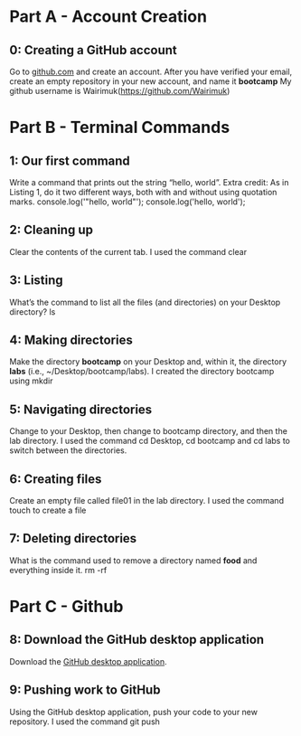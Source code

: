 # Part A - Account Creation


## 0: Creating a GitHub account

Go to [github.com](https://github.com/) and create an account. After you have verified your email, create an empty repository in your new account, and name it **bootcamp**
My github username is Wairimuk(https://github.com/Wairimuk)

# Part B - Terminal Commands
  

## 1: Our first command

Write a command that prints out the string “hello, world”. Extra credit: As in Listing 1, do it two different ways, both with and without using quotation marks.
console.log('"hello, world"');
console.log('hello, world');


## 2: Cleaning up

Clear the contents of the current tab.
I used the command clear


## 3: Listing

What’s the command to list all the files (and directories) on your Desktop directory? 
ls


## 4: Making directories

Make the directory **bootcamp** on your Desktop and, within it, the directory **labs** (i.e., ~/Desktop/bootcamp/labs).
I created the directory bootcamp using mkdir


## 5: Navigating directories

Change to your Desktop, then change to bootcamp directory, and then the lab directory.
I used the command cd Desktop, cd bootcamp and cd labs to switch between the directories.


## 6: Creating files

Create an empty file called file01 in the lab directory. 
I used the command touch to create a file


## 7: Deleting directories

What is the command used to remove a directory named **food** and everything inside it. 
rm -rf

# Part C - Github 

## 8: Download the GitHub desktop application

Download the [GitHub desktop application](https://desktop.github.com/).

## 9: Pushing work to GitHub

Using the GitHub desktop application, push your code to your new repository.
I used the command git push 
